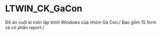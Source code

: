 # LTWIN_CK_GaCon
Đồ án cuối kì môn lập trình Windows của nhóm Gà Con./
Bao gồm 15 form và có phần report./
